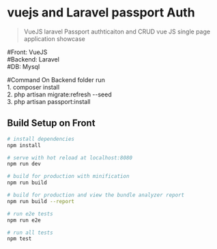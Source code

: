 # vuejs and Laravel passport Auth

> VueJS laravel Passport authticaiton and CRUD vue JS single page application showcase

#Front: VueJS<br>
#Backend: Laravel<br>
#DB: Mysql<br>

#Command
    On Backend folder run<br>
        1. composer install<br>
        2. php artisan migrate:refresh --seed<br>
        3. php artisan passport:install<br>

## Build Setup on Front

``` bash
# install dependencies
npm install

# serve with hot reload at localhost:8080
npm run dev

# build for production with minification
npm run build

# build for production and view the bundle analyzer report
npm run build --report

# run e2e tests
npm run e2e

# run all tests
npm test
```
